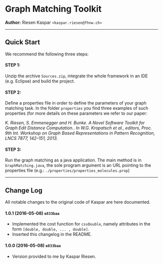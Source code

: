 # Graph Matching Toolkit 

**Author:** Riesen Kaspar `<kaspar.riesen@fhnw.ch>` 

---

## Quick Start

We recommend the following three steps:

#### STEP 1:
Unzip the archive `Sources.zip`, integrate the whole framework in an IDE (e.g. Eclipse) and build the project. 

#### STEP 2:
Define a properties file in order to define the parameters of your graph matching task. In the folder `properties` you find three examples of such properties (for more details on these parameters we refer to our paper: 

*K. Riesen, S. Emmenegger and H. Bunke. A Novel Software Toolkit for Graph Edit Distance Computation.. In W.G. Kropatsch et al., editors, Proc. 9th Int. Workshop on Graph Based Representations in Pattern Recognition, LNCS 7877, 142–151, 2013.*

#### STEP 3:
Run the graph matching as a java application. The main method is in `GraphMatching.java`, the sole program argument is an URL pointing to the properties file (e.g.: `./properties/properties_molecules.prop`)

---

## Change Log

All notable changes to the original code of Kaspar are here documented.

#### 1.0.1 (2016-05-08) `e833baa`
* Implemented the cost function for `csvDouble`, namely attributes in the form `[double, double, ... , double]`.
* Inserted this changelog in the README.

#### 1.0.0 (2016-05-08) `e833baa`
* Version provided to me by Kaspar Riesen.